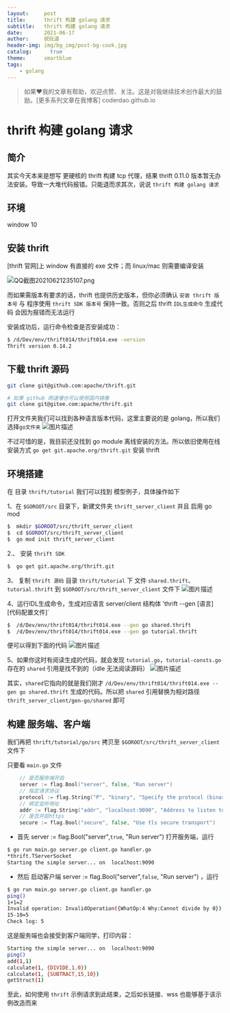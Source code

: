 ```yaml
---
layout:     post
title:      thrift 构建 golang 请求
subtitle:   thrift 构建 golang 请求
date:       2021-06-17
author:     锐玩道
header-img: img/bg_img/post-bg-cook.jpg
catalog:      true
theme:      smartblue
tags:
    - golang
---
```


> 如果❤️我的文章有帮助，欢迎点赞、关注。这是对我继续技术创作最大的鼓励。[更多系列文章在我博客]   coderdao.github.io

# thrift 构建 golang 请求

## 简介
其实今天本来是想写 更硬核的 thrift 构建 tcp 代理，结果 thrift 0.11.0 版本暂无办法安装。导致一大堆代码报错。只能退而求其次，说说 `thrift 构建 golang 请求` 

## 环境
window 10

## 安装 thrift
[thrift 官网]上 window 有直接的 exe 文件；而 linux/mac 则需要编译安装

![QQ截图20210621235107.png](http://img3.sycdn.imooc.com/60d0b5c60001bf3606700378.jpg)

而如果需版本有要求的话，thrift 也提供历史版本，但你必须确认 `安装 thrift 版本号` 与 程序使用 `thrift SDK 版本号` 保持一致。否则之后 thrift `IDL生成命令` 生成代码 会因为报错而无法运行

安装成功后，运行命令检查是否安装成功：
```bash
$ /d/Dev/env/thrift014/thrift014.exe -version
Thrift version 0.14.2
```
## 下载 thrift 源码
```bash
git clone git@github.com:apache/thrift.git

# 如果 github 网速慢也可以使用国内镜像
git clone git@gitee.com:apache/thrift.git
```

打开文件夹我们可以找到各种语言版本代码，这里主要说的是 golang，所以我们选择`go文件夹`
![图片描述](//img1.sycdn.imooc.com/60d0b941000135ce07270495.png)

不过可惜的是，我目前还没找到 go module 离线安装的方法。所以依旧使用在线安装方式 `go get git.apache.org/thrift.git` 安装 thrift

## 环境搭建
 
 在 目录 `thrift/tutorial` 我们可以找到 模型例子，具体操作如下
 
 1、在 `$GOROOT/src` 目录下，新建文件夹 `thrift_server_client` 并且 启用 go mod
 ```bash
$  mkdir $GOROOT/src/thrift_server_client
$  cd $GOROOT/src/thrift_server_client
$  go mod init thrift_server_client
 ```
 
 2.、 安装 `thrift SDK` 
  ```bash
$  go get git.apache.org/thrift.git
 ```
 
 3、 复制 `thrift 源码` 目录 `thrift/tutorial` 下 文件 `shared.thrift`、`tutorial.thrift` 到 `$GOROOT/src/thrift_server_client` 文件下
![图片描述](//img1.sycdn.imooc.com/60d0be060001f96406760487.png)

4、运行IDL生成命令，生成对应语言 server/client 结构体  'thrift --gen [语言] [代码配置文件]` 
```bash
$  /d/Dev/env/thrift014/thrift014.exe --gen go shared.thrift
$  /d/Dev/env/thrift014/thrift014.exe --gen go tutorial.thrift
```
便可以得到下面的代码
![图片描述](//img1.sycdn.imooc.com/60d0becf00019bc003750407.png)

5、如果你这时有阅读生成的代码，就会发现 `tutorial.go`，`tutorial-consts.go` 存在的 `shared` 引用是找不到的（idle 无法阅读源码）
![图片描述](//img1.sycdn.imooc.com/60d0bf7d00018a3a12500460.png)

其实，`shared`它指向的就是我们刚才 `/d/Dev/env/thrift014/thrift014.exe --gen go shared.thrift` 生成的代码。所以把 `shared` 引用替换为相对路径 `thrift_server_client/gen-go/shared` 即可

## 构建 服务端、客户端
我们再把 `thrift/tutorial/go/src` 拷贝至 `$GOROOT/src/thrift_server_client` 文件下

只要看 `main.go` 文件
```go
	// 是否服务端开启
	server := flag.Bool("server", false, "Run server")
	// 指定请求协议
	protocol := flag.String("P", "binary", "Specify the protocol (binary, compact, json, simplejson)")
	// 绑定监听地址
	addr := flag.String("addr", "localhost:9090", "Address to listen to")
	// 是否开启https
	secure := flag.Bool("secure", false, "Use tls secure transport")
``` 

- 首先 server := flag.Bool("server",`true`, "Run server") 打开服务端，运行
```bash
$ go run main.go server.go client.go handler.go
*thrift.TServerSocket
Starting the simple server... on  localhost:9090
```

- 然后 启动客户端 server := flag.Bool("server",`false`, "Run server") ，运行
```bash
$ go run main.go server.go client.go handler.go
ping()
1+1=2
Invalid operation: InvalidOperation({WhatOp:4 Why:Cannot divide by 0})
15-10=5
Check log: 5
```

这是服务端也会接受到客户端同学，打印内容：
```bash
Starting the simple server... on  localhost:9090
ping()
add(1,1)
calculate(1, {DIVIDE,1,0})
calculate(1, {SUBTRACT,15,10})
getStruct(1)
```

至此，如何使用 `thrift` 示例请求到此结束，之后如长链接、wss 也能够基于该示例改造而来